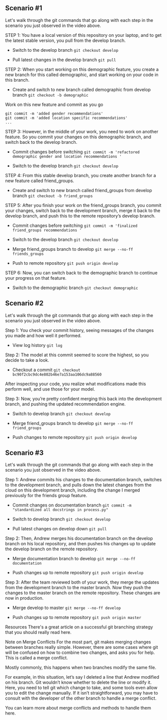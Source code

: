 ## Scenario #1
Let's walk through the git commands that go along with each step in the scenario you just observed in the video above.

STEP 1: You have a local version of this repository on your laptop, and to get the latest stable version, you pull from the develop branch.
* Switch to the develop branch
``` git checkout develop ```

* Pull latest changes in the develop branch
``` git pull ```

STEP 2: When you start working on this demographic feature, you create a new branch for this called demographic, and start working on your code in this branch.
* Create and switch to new branch called demographic from develop branch
``` git checkout -b demographic ```

Work on this new feature and commit as you go
```
git commit -m 'added gender recommendations'
git commit -m 'added location specific recommendations'
...
```
STEP 3: However, in the middle of your work, you need to work on another feature. So you commit your changes on this demographic branch, and switch back to the develop branch.
* Commit changes before switching
``` git commit -m 'refactored demographic gender and location recommendations ' ``` 

* Switch to the develop branch
``` git checkout develop ```

STEP 4: From this stable develop branch, you create another branch for a new feature called friend_groups.
* Create and switch to new branch called friend_groups from develop branch
``` git checkout -b friend_groups ```

STEP 5: After you finish your work on the friend_groups branch, you commit your changes, switch back to the development branch, merge it back to the develop branch, and push this to the remote repository’s develop branch.
* Commit changes before switching
``` git commit -m 'finalized friend_groups recommendations ' ```

* Switch to the develop branch
``` git checkout develop ```

* Merge friend_groups branch to develop
``` git merge --no-ff friends_groups ```

* Push to remote repository
``` git push origin develop ```

STEP 6: Now, you can switch back to the demographic branch to continue your progress on that feature.
* Switch to the demographic branch
``` git checkout demographic ```

## Scenario #2
Let's walk through the git commands that go along with each step in the scenario you just observed in the video above.

Step 1: You check your commit history, seeing messages of the changes you made and how well it performed.
* View log history
``` git log ```

Step 2: The model at this commit seemed to score the highest, so you decide to take a look.
* Checkout a commit
``` git checkout bc90f2cbc9dc4e802b46e7a153aa106dc9a88560 ```

After inspecting your code, you realize what modifications made this perform well, and use those for your model.

Step 3: Now, you’re pretty confident merging this back into the development branch, and pushing the updated recommendation engine.
* Switch to develop branch
``` git checkout develop ```

* Merge friend_groups branch to develop
``` git merge --no-ff friend_groups ```

* Push changes to remote repository
``` git push origin develop ```

## Scenario #3
Let's walk through the git commands that go along with each step in the scenario you just observed in the video above.

Step 1: Andrew commits his changes to the documentation branch, switches to the development branch, and pulls down the latest changes from the cloud on this development branch, including the change I merged previously for the friends group feature.
* Commit changes on documentation branch
``` git commit -m "standardized all docstrings in process.py" ```

* Switch to develop branch
``` git checkout develop ```

* Pull latest changes on develop down
``` git pull ```

Step 2: Then, Andrew merges his documentation branch on the develop branch on his local repository, and then pushes his changes up to update the develop branch on the remote repository.
* Merge documentation branch to develop
``` git merge --no-ff documentation ```

* Push changes up to remote repository
``` git push origin develop ```

Step 3: After the team reviewed both of your work, they merge the updates from the development branch to the master branch. Now they push the changes to the master branch on the remote repository. These changes are now in production.
* Merge develop to master
``` git merge --no-ff develop ```

* Push changes up to remote repository
``` git push origin master ```

Resources
There's a great article on a successful git branching strategy that you should really read here.

Note on Merge Conflicts
For the most part, git makes merging changes between branches really simple. However, there are some cases where git will be confused on how to combine two changes, and asks you for help. This is called a merge conflict.

Mostly commonly, this happens when two branches modify the same file.

For example, in this situation, let’s say I deleted a line that Andrew modified on his branch. Git wouldn’t know whether to delete the line or modify it. Here, you need to tell git which change to take, and some tools even allow you to edit the change manually. If it isn’t straightforward, you may have to consult with the developer of the other branch to handle a merge conflict.

You can learn more about merge conflicts and methods to handle them here.
